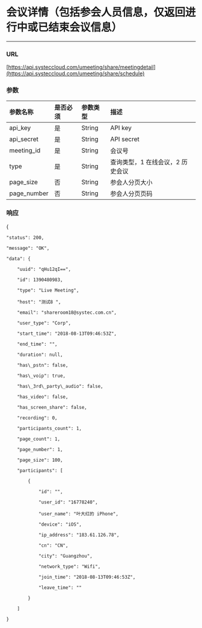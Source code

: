 # 会议详情（包括参会人员信息，仅返回进行中或已结束会议信息）

---

### URL

[https://api.systeccloud.com/umeeting/share/meetingdetail](https://api.systeccloud.com/umeeting/share/schedule)

### 参数

| 参数名称 | 是否必须 | 参数类型 | 描述 |
| :--- | :--- | :--- | :--- |
| api\_key | 是 | String | API key |
| api\_secret | 是 | String | API secret |
| meeting\_id | 是 | String | 会议号 |
| type | 是 | String | 查询类型，1 在线会议，2 历史会议 |
| page\_size | 否 | String | 参会人分页大小 |
| page\_number | 否 | String | 参会人分页页码 |

### 响应

{

```
"status": 200,

"message": "OK",

"data": {

    "uuid": "qHu12qI==",

    "id": 1390480983,

    "type": "Live Meeting",

    "host": "测试8 ",

    "email": "shareroom18@systec.com.cn",

    "user_type": "Corp",

    "start_time": "2018-08-13T09:46:53Z",

    "end_time": "",

    "duration": null,

    "has\_pstn": false,

    "has\_voip": true,

    "has\_3rd\_party\_audio": false,

    "has_video": false,

    "has_screen_share": false,

    "recording": 0,

    "participants_count": 1,

    "page_count": 1,

    "page_number": 1,

    "page_size": 100,

    "participants": [

        {

            "id": "",

            "user_id": "16778240",

            "user_name": "叶大红的 iPhone",

            "device": "iOS",

            "ip_address": "183.61.126.78",

            "cn": "CN",

            "city": "Guangzhou",

            "network_type": "Wifi",

            "join_time": "2018-08-13T09:46:53Z",

            "leave_time": ""

        }

    ]

}
```



